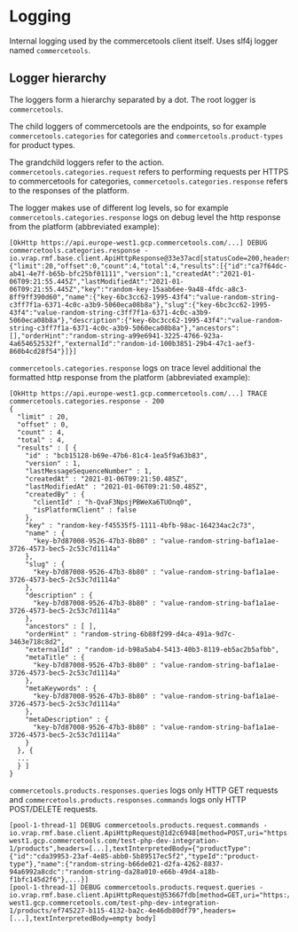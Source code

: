 # Logging

Internal logging used by the commercetools client itself. Uses slf4j logger named `commercetools`.

## Logger hierarchy

The loggers form a hierarchy separated by a dot. The root logger is `commercetools`.

The child loggers of commercetools are the endpoints, so for example `commercetools.categories` for categories and `commercetools.product-types` for product types.

The grandchild loggers refer to the action. `commercetools.categories.request` refers to performing requests per HTTPS to commercetools for categories, `commercetools.categories.response` refers to the responses of the platform.

The logger makes use of different log levels, so for example `commercetools.categories.response` logs on debug level the http response from the platform (abbreviated example):

```
[OkHttp https://api.europe-west1.gcp.commercetools.com/...] DEBUG commercetools.categories.response - io.vrap.rmf.base.client.ApiHttpResponse@33e37acd[statusCode=200,headers=...,textInterpretedBody={"limit":20,"offset":0,"count":4,"total":4,"results":[{"id":"ca7f64dc-ab41-4e7f-b65b-bfc25bf01111","version":1,"createdAt":"2021-01-06T09:21:55.445Z","lastModifiedAt":"2021-01-06T09:21:55.445Z","key":"random-key-15aab6ee-9a48-4fdc-a8c3-8ff9ff390d60","name":{"key-6bc3cc62-1995-43f4":"value-random-string-c3ff7f1a-6371-4c0c-a3b9-5060eca08b8a"},"slug":{"key-6bc3cc62-1995-43f4":"value-random-string-c3ff7f1a-6371-4c0c-a3b9-5060eca08b8a"},"description":{"key-6bc3cc62-1995-43f4":"value-random-string-c3ff7f1a-6371-4c0c-a3b9-5060eca08b8a"},"ancestors":[],"orderHint":"random-string-a99e6941-3225-4766-923a-4a654652532f","externalId":"random-id-100b3851-29b4-47c1-aef3-860b4cd28f54"}]}]
```

`commercetools.categories.response` logs on trace level additional the formatted http response from the platform (abbreviated example):

```
[OkHttp https://api.europe-west1.gcp.commercetools.com/...] TRACE commercetools.categories.response - 200
{
  "limit" : 20,
  "offset" : 0,
  "count" : 4,
  "total" : 4,
  "results" : [ {
    "id" : "bcb15128-b69e-47b6-81c4-1ea5f9a63b83",
    "version" : 1,
    "lastMessageSequenceNumber" : 1,
    "createdAt" : "2021-01-06T09:21:50.485Z",
    "lastModifiedAt" : "2021-01-06T09:21:50.485Z",
    "createdBy" : {
      "clientId" : "h-QvaF3NpsjPBWeXa6TUOnq0",
      "isPlatformClient" : false
    },
    "key" : "random-key-f45535f5-1111-4bfb-98ac-164234ac2c73",
    "name" : {
      "key-b7d87008-9526-47b3-8b80" : "value-random-string-baf1a1ae-3726-4573-bec5-2c53c7d1114a"
    },
    "slug" : {
      "key-b7d87008-9526-47b3-8b80" : "value-random-string-baf1a1ae-3726-4573-bec5-2c53c7d1114a"
    },
    "description" : {
      "key-b7d87008-9526-47b3-8b80" : "value-random-string-baf1a1ae-3726-4573-bec5-2c53c7d1114a"
    },
    "ancestors" : [ ],
    "orderHint" : "random-string-6b88f299-d4ca-491a-9d7c-3463e718c8d2",
    "externalId" : "random-id-b98a5ab4-5413-40b3-8119-eb5ac2b5afbb",
    "metaTitle" : {
      "key-b7d87008-9526-47b3-8b80" : "value-random-string-baf1a1ae-3726-4573-bec5-2c53c7d1114a"
    },
    "metaKeywords" : {
      "key-b7d87008-9526-47b3-8b80" : "value-random-string-baf1a1ae-3726-4573-bec5-2c53c7d1114a"
    },
    "metaDescription" : {
      "key-b7d87008-9526-47b3-8b80" : "value-random-string-baf1a1ae-3726-4573-bec5-2c53c7d1114a"
    }
  }, {
  ...
  } ]
}
```

`commercetools.products.responses.queries` logs only HTTP GET requests and `commercetools.products.responses.commands` logs only HTTP POST/DELETE requests. 

```
[pool-1-thread-1] DEBUG commercetools.products.request.commands - io.vrap.rmf.base.client.ApiHttpRequest@1d2c6948[method=POST,uri="https://api.europe-west1.gcp.commercetools.com/test-php-dev-integration-1/products",headers=[...],textInterpretedBody={"productType":{"id":"cda39953-23af-4e85-abb0-5b89517ec5f2","typeId":"product-type"},"name":{"random-string-b66de021-d2fa-4262-8837-94a6992a8cdc":"random-string-da28a010-e66b-49d4-a18b-f1bfc145d2f6"},...}]
[pool-1-thread-1] DEBUG commercetools.products.request.queries - io.vrap.rmf.base.client.ApiHttpRequest@53667fdb[method=GET,uri="https://api.europe-west1.gcp.commercetools.com/test-php-dev-integration-1/products/ef745227-b115-4132-ba2c-4e46db80df79",headers=[...],textInterpretedBody=empty body]

```
